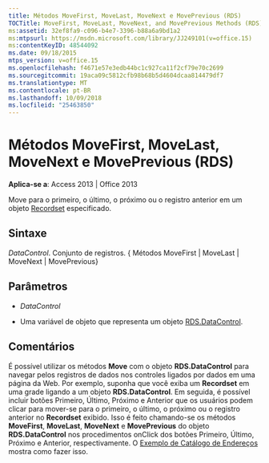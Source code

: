 ```yaml
---
title: Métodos MoveFirst, MoveLast, MoveNext e MovePrevious (RDS)
TOCTitle: MoveFirst, MoveLast, MoveNext, and MovePrevious Methods (RDS)
ms:assetid: 32ef8fa9-c096-b4e7-3396-b88a6a9bd1a2
ms:mtpsurl: https://msdn.microsoft.com/library/JJ249101(v=office.15)
ms:contentKeyID: 48544092
ms.date: 09/18/2015
mtps_version: v=office.15
ms.openlocfilehash: f4671e57e3edb44bc1c927ca11f2cf79e70c2699
ms.sourcegitcommit: 19aca09c5812cfb98b68b5d4604dcaa814479df7
ms.translationtype: MT
ms.contentlocale: pt-BR
ms.lasthandoff: 10/09/2018
ms.locfileid: "25463850"
---
```

# <a name="movefirst-movelast-movenext-and-moveprevious-methods-rds"></a>Métodos MoveFirst, MoveLast, MoveNext e MovePrevious (RDS)


**Aplica-se a**: Access 2013 | Office 2013

Move para o primeiro, o último, o próximo ou o registro anterior em um objeto [Recordset](recordset-object-ado.md) especificado.

## <a name="syntax"></a>Sintaxe

*DataControl*. Conjunto de registros. { Métodos MoveFirst | MoveLast | MoveNext | MovePrevious}

## <a name="parameters"></a>Parâmetros

  - *DataControl*

  - Uma variável de objeto que representa um objeto [RDS.DataControl](datacontrol-object-rds.md).

## <a name="remarks"></a>Comentários

É possível utilizar os métodos **Move** com o objeto **RDS.DataControl** para navegar pelos registros de dados nos controles ligados por dados em uma página da Web. Por exemplo, suponha que você exiba um **Recordset** em uma grade ligando a um objeto **RDS.DataControl**. Em seguida, é possível incluir botões Primeiro, Último, Próximo e Anterior que os usuários podem clicar para mover-se para o primeiro, o último, o próximo ou o registro anterior no **Recordset** exibido. Isso é feito chamando-se os métodos **MoveFirst**, **MoveLast**, **MoveNext** e **MovePrevious** do objeto **RDS.DataControl** nos procedimentos onClick dos botões Primeiro, Último, Próximo e Anterior, respectivamente. O [Exemplo de Catálogo de Endereços](address-book-navigation-buttons.md) mostra como fazer isso.

